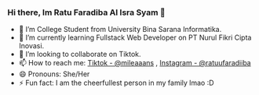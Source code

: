 ### Hi there, Im Ratu Faradiba Al Isra Syam 👋

- 🔭 I’m College Student from University Bina Sarana Informatika.
- 🌱 I’m currently learning Fullstack Web Developer on PT Nurul Fikri Cipta Inovasi.
- 👯 I’m looking to collaborate on Tiktok.
- 📫 How to reach me: [Tiktok - @mileaaans](https://www.tiktok.com/@mileaaans) , [Instagram - @ratuufaradiiba](https://www.instagram.com/ratuufaradiiba)
- 😄 Pronouns: She/Her
- ⚡ Fun fact: I am the cheerfullest person in my family lmao :D

